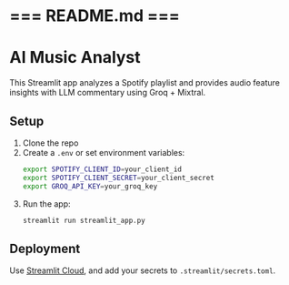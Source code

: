 # === README.md ===
# AI Music Analyst

This Streamlit app analyzes a Spotify playlist and provides audio feature insights with LLM commentary using Groq + Mixtral.

## Setup

1. Clone the repo
2. Create a `.env` or set environment variables:
   ```bash
   export SPOTIFY_CLIENT_ID=your_client_id
   export SPOTIFY_CLIENT_SECRET=your_client_secret
   export GROQ_API_KEY=your_groq_key
   ```
3. Run the app:
   ```bash
   streamlit run streamlit_app.py
   ```

## Deployment

Use [Streamlit Cloud](https://streamlit.io/cloud), and add your secrets to `.streamlit/secrets.toml`.
